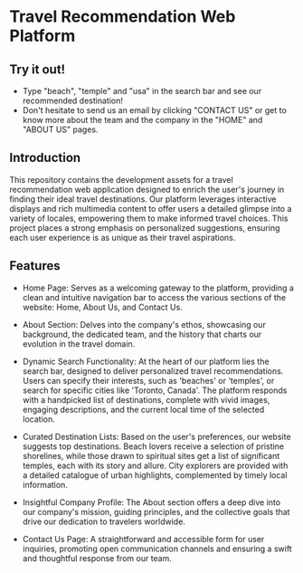 # Travel Recommendation Web Platform
## Try it out!
- Type "beach", "temple" and "usa" in the search bar and see our recommended destination! 
- Don't hesitate to send us an email by clicking "CONTACT US" or get to know more about the team and the company in the "HOME" and "ABOUT US" pages.

## Introduction
This repository contains the development assets for a travel recommendation web application designed to enrich the user's journey in finding their ideal travel destinations. Our platform leverages interactive displays and rich multimedia content to offer users a detailed glimpse into a variety of locales, empowering them to make informed travel choices. This project places a strong emphasis on personalized suggestions, ensuring each user experience is as unique as their travel aspirations.

## Features
- Home Page: Serves as a welcoming gateway to the platform, providing a clean and intuitive navigation bar to access the various sections of the website: Home, About Us, and Contact Us.

- About Section: Delves into the company's ethos, showcasing our background, the dedicated team, and the history that charts our evolution in the travel domain.

- Dynamic Search Functionality: At the heart of our platform lies the search bar, designed to deliver personalized travel recommendations. Users can specify their interests, such as 'beaches' or 'temples', or search for specific cities like 'Toronto, Canada'. The platform responds with a handpicked list of destinations, complete with vivid images, engaging descriptions, and the current local time of the selected location.

- Curated Destination Lists: Based on the user's preferences, our website suggests top destinations. Beach lovers receive a selection of pristine shorelines, while those drawn to spiritual sites get a list of significant temples, each with its story and allure. City explorers are provided with a detailed catalogue of urban highlights, complemented by timely local information.
- Insightful Company Profile: The About section offers a deep dive into our company's mission, guiding principles, and the collective goals that drive our dedication to travelers worldwide.
- Contact Us Page: A straightforward and accessible form for user inquiries, promoting open communication channels and ensuring a swift and thoughtful response from our team.
